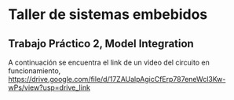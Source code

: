<h1> Taller de sistemas embebidos</h1>

<h2>Trabajo Práctico 2, Model Integration</h2>

 A continuación se encuentra el link de un video del circuito en funcionamiento,
 https://drive.google.com/file/d/17ZAUalpAgicCfErp787eneWcl3Kw-wPs/view?usp=drive_link
